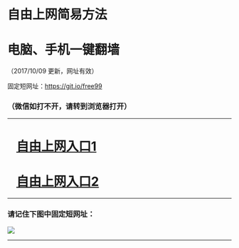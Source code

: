 ﻿# 自由上网简易方法

# 电脑、手机一键翻墙

（2017/10/09 更新，网址有效）

固定短网址：https://git.io/free99

### （微信如打不开，请转到浏览器打开）


***





# &nbsp;&nbsp; <a href="http://ft1222227961.fwq-tz-1001.info/fwqtz01.html?t=100900128612 " target="_blank">自由上网入口1</a>
# &nbsp;&nbsp; <a href="http://ft1815510375.fwq-tz-1002.info/fwqtz02.html?t=100900119165 " target="_blank">自由上网入口2</a>
***

### 请记住下图中固定短网址：

<img src="https://s3-us-west-2.amazonaws.com/fwq-1001/yjfq-20170905okok.png" /> 


***

